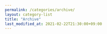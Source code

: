 ```yaml
---
permalink: /categories/archive/
layout: category-list
title: "Archive"
last_modified_at: 2021-02-22T21:30:00+09:00
---
```

